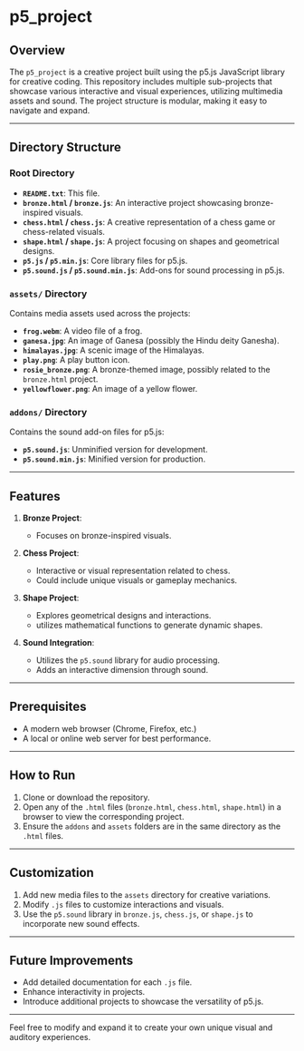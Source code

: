 

# p5_project

## Overview
The `p5_project` is a creative project built using the p5.js JavaScript library for creative coding. This repository includes multiple sub-projects that showcase various interactive and visual experiences, utilizing multimedia assets and sound. The project structure is modular, making it easy to navigate and expand.

---

## Directory Structure

### Root Directory
- **`README.txt`**: This file.
- **`bronze.html` / `bronze.js`**: An interactive project showcasing bronze-inspired visuals.
- **`chess.html` / `chess.js`**: A creative representation of a chess game or chess-related visuals.
- **`shape.html` / `shape.js`**: A project focusing on shapes and geometrical designs.
- **`p5.js` / `p5.min.js`**: Core library files for p5.js.
- **`p5.sound.js` / `p5.sound.min.js`**: Add-ons for sound processing in p5.js.

### `assets/` Directory
Contains media assets used across the projects:
- **`frog.webm`**: A video file of a frog.
- **`ganesa.jpg`**: An image of Ganesa (possibly the Hindu deity Ganesha).
- **`himalayas.jpg`**: A scenic image of the Himalayas.
- **`play.png`**: A play button icon.
- **`rosie_bronze.png`**: A bronze-themed image, possibly related to the `bronze.html` project.
- **`yellowflower.png`**: An image of a yellow flower.

### `addons/` Directory
Contains the sound add-on files for p5.js:
- **`p5.sound.js`**: Unminified version for development.
- **`p5.sound.min.js`**: Minified version for production.

---

## Features
1. **Bronze Project**:
   - Focuses on bronze-inspired visuals.

2. **Chess Project**:
   - Interactive or visual representation related to chess.
   - Could include unique visuals or gameplay mechanics.

3. **Shape Project**:
   - Explores geometrical designs and interactions.
   - utilizes mathematical functions to generate dynamic shapes.

4. **Sound Integration**:
   - Utilizes the `p5.sound` library for audio processing.
   - Adds an interactive dimension through sound.

---

## Prerequisites
- A modern web browser (Chrome, Firefox, etc.)
- A local or online web server for best performance.

---

## How to Run
1. Clone or download the repository.
2. Open any of the `.html` files (`bronze.html`, `chess.html`, `shape.html`) in a browser to view the corresponding project.
3. Ensure the `addons` and `assets` folders are in the same directory as the `.html` files.

---

## Customization
1. Add new media files to the `assets` directory for creative variations.
2. Modify `.js` files to customize interactions and visuals.
3. Use the `p5.sound` library in `bronze.js`, `chess.js`, or `shape.js` to incorporate new sound effects.

---

## Future Improvements
- Add detailed documentation for each `.js` file.
- Enhance interactivity in projects.
- Introduce additional projects to showcase the versatility of p5.js.

---

Feel free to modify and expand it to create your own unique visual and auditory experiences.
